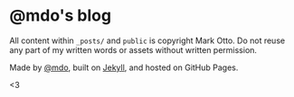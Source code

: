 # @mdo's blog

All content within `_posts/` and `public` is copyright Mark Otto. Do not reuse any part of my written words or assets without written permission.

Made by [@mdo](http://twitter.com/mdo), built on [Jekyll](http://github.com/mojombo/jekyll), and hosted on GitHub Pages.

<3